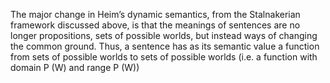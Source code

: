 The major change in Heim’s dynamic semantics, from the Stalnakerian framework discussed above, is that the meanings of sentences are no longer propositions, sets of possible worlds, but instead ways of changing the common ground. Thus, a sentence has as its semantic value a function from sets of possible worlds to sets of possible worlds (i.e. a function with domain P (W) and range P (W))